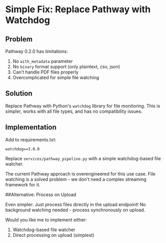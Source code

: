 # Simple Fix: Replace Pathway with Watchdog

## Problem

Pathway 0.2.0 has limitations:
1. No `with_metadata` parameter
2. No `binary` format support (only plaintext, csv, json)
3. Can't handle PDF files properly
4. Overcomplicated for simple file watching

## Solution

Replace Pathway with Python's `watchdog` library for file monitoring.
This is simpler, works with all file types, and has no compatibility issues.

## Implementation

Add to requirements.txt:
```
watchdog==3.0.0
```

Replace `services/pathway_pipeline.py` with a simple watchdog-based file watcher.

The current Pathway approach is overengineered for this use case.
File watching is a solved problem - we don't need a complex streaming framework for it.

##Alternative: Process on Upload

Even simpler: Just process files directly in the upload endpoint!
No background watching needed - process synchronously on upload.

Would you like me to implement either:
1. Watchdog-based file watcher
2. Direct processing on upload (simplest)
